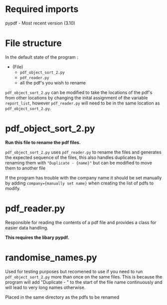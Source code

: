 # Required imports

pypdf - Most recent version (3.10)

# File structure

In the default state of the program : 

- (File)
  - `pdf_object_sort_2.py`
  - `pdf_reader.py`
  - all the pdf's you wish to rename

`pdf_object_sort_2.py` can be modified to take the locations of the pdf's from other locations by changing the inital assignment of the variable `report_list`, however `pdf_reader.py` will need to be in the same location as `pdf_object_sort_2.py`.

# pdf_object_sort_2.py

__Run this file to rename the pdf files.__

`pdf_object_sort_2.py` uses `pdf_reader.py` to rename the files and generates the expected sequence of the files, this also handles duplicates by renaming them with `"Duplicate - {name}"` but can be modified to move them to another file

If the program has trouble with the company name it should be set manually by adding `company={manually set name}` when creating the list of pdfs to modify.

# pdf_reader.py

Responsible for reading the contents of a pdf file and provides a class for easier data handling.

__This requires the libary pypdf.__

# randomise_names.py

Used for testing purposes but recomened to use if you need to run `pdf_object_sort_2.py` more than once on the same files. This is because the program will add "Duplicate - " to the start of the file name continuously and will lead to very long names otherwise.

Placed in the same directory as the pdfs to be renamed
